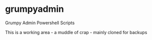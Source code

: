 # grumpyadmin
Grumpy Admin Powershell Scripts

This is a working area - a muddle of crap - mainly cloned for backups